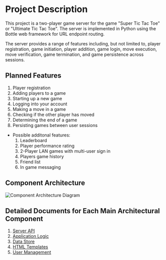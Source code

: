 # Project Description

This project is a two-player game server for the game "Super Tic Tac Toe" or "Ultimate Tic Tac Toe". The server is implemented in Python using the Bottle web framework for URL endpoint routing.

The server provides a range of features including, but not limited to, player registration, game initiation, player addition, game login, move execution, move verification, game termination, and game persistence across sessions.

## Planned Features

1. Player registration
2. Adding players to a game
3. Starting up a new game
4. Logging into your account
5. Making a move in a game
6. Checking if the other player has moved
7. Determining the end of a game
8. Persisting games between user sessions

- Possible additonal features:
   1. Leaderboard
   2. Player performance rating
   3. 2-Player LAN games with multi-user sign in
   4. Players game history
   5. Friend list
   6. In game messaging

## Component Architecture

![Component Architecture Diagram](link_to_diagram)


## Detailed Documents for Each Main Architectural Component

1. [Server API](./arch_serverAPI.md)
2. [Application Logic](./arch_applogic.md)
3. [Data Store](./arch_store.md)
4. [HTML Templates](./arch_html.md)
5. [User Management](./arch_user.md)